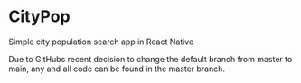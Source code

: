 # CityPop
Simple city population search app in React Native

Due to GitHubs recent decision to change the default branch from master to main, any and all code can be found in the master branch.
